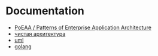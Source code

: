 # Documentation
- [PoEAA / Patterns of Enterprise Application Architecture](./gomod/PoEAA.md)
- [чистая архитектура](./gomod/clean_arch.md)
- [uml](./gomod/uml.md)
- [golang](./gomod/golang.md)